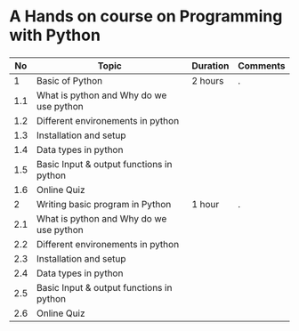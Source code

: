 #  A Hands on course on Programming with Python
### 

|**No** | **Topic**         |**Duration** | **Comments**|
|------ | ----------------- |-------------|-------------|
|   1   | Basic of Python |  2 hours    |      .      |
|   1.1 | What is python and Why do we use python |             |             |
|   1.2 | Different environements in python |             |             |
|   1.3 | Installation and setup |             |             |
|   1.4 | Data types in python |             |             |
|   1.5 | Basic Input & output functions in python |             |             |
|   1.6 | Online Quiz |             |             |
|   2   | Writing basic program in Python  |  1 hour    |      .      |
|   2.1 | What is python and Why do we use python |             |             |
|   2.2 | Different environements in python |             |             |
|   2.3 | Installation and setup |             |             |
|   2.4 | Data types in python |             |             |
|   2.5 | Basic Input & output functions in python |             |             |
|   2.6 | Online Quiz |             |  
